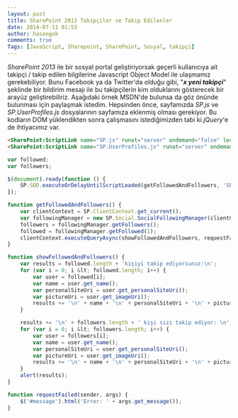 ```yaml
---
layout: post
title: SharePoint 2013 Takipçiler ve Takip Edilenler
date: 2014-07-11 01:53
author: hasangok
comments: true
Tags: [JavaScript, Sharepoint, SharePoint, Sosyal, takipçi]
---
```

*SharePoint 2013* ile bir sosyal portal geliştiriyorsak geçerli kullanıcıya ait takipçi / takip edilen bilgilerine Javascript Object Model ile ulaşmamız gerekebiliyor. Bunu Facebook ya da Twitter'da olduğu gibi, "***x yeni takipçi***" şeklinde bir bildirim mesajı ile bu takipçilerin kim olduklarını gösterecek bir arayüz geliştirebiliriz. Aşağıdaki örnek MSDN'de bulunsa da göz önünde bulunması için paylaşmak istedim.
Hepsinden önce, sayfamızda *SP.js* ve *SP.UserProfiles.js* dosyalarının sayfamıza eklenmiş olması gerekiyor. Bu kodların DOM yüklendikten sonra çalışmasını istediğimizden tabi ki *jQuery*'e de ihtiyacımız var.

```html
<SharePoint:ScriptLink name="SP.js" runat="server" ondemand="false" localizable="false" loadafterui="true" /> 
<SharePoint:ScriptLink name="SP.UserProfiles.js" runat="server" ondemand="false" localizable="false" loadafterui="true" />
```

```javascript
var followed;
var followers;

$(document).ready(function () {
    SP.SOD.executeOrDelayUntilScriptLoaded(getFollowedAndFollowers, 'SP.UserProfiles.js');
});

function getFollowedAndFollowers() {
    var clientContext = SP.ClientContext.get_current();
    var followingManager = new SP.Social.SocialFollowingManager(clientContext);
    followers = followingManager.getFollowers();
    followed = followingManager.getFollowed(1);
    clientContext.executeQueryAsync(showFollowedAndFollowers, requestFailed)
}

function showFollowedAndFollowers() {
    var results = followed.length + 'kişiyi takip ediyorsunuz:\n';
    for (var i = 0; i &lt; followed.length; i++) {
        var user = followed[i];
        var name = user.get_name();
        var personalSiteUri = user.get_personalSiteUri();
        var pictureUri = user.get_imageUri();
        results += '\n' + name + '\n' + personalSiteUri + '\n' + pictureUri + '\n';
    }

    results += '\n' + followers.length + ' kişi sizi takip ediyor: \n';
    for (var i = 0; i &lt; followers.length; i++) {
        var user = followers[i];
        var name = user.get_name();
        var personalSiteUri = user.get_personalSiteUri();
        var pictureUri = user.get_imageUri();
        results += '\n' + name + '\n' + personalSiteUri + '\n' + pictureUri + '\n';
    }
    alert(results);
}

function requestFailed(sender, args) {
    $('#message').html('Error: ' + args.get_message());
}
```
